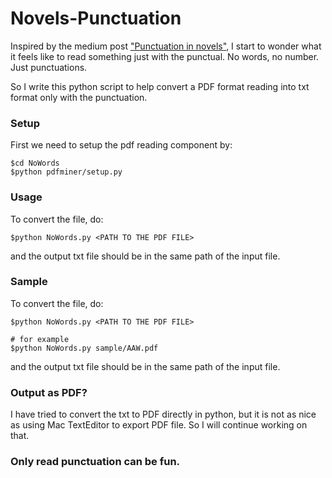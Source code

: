 # Novels-Punctuation

Inspired by the medium post ["Punctuation in novels"](https://medium.com/@neuroecology/punctuation-in-novels-8f316d542ec4#.70eq88ybg), I start to wonder what it feels like to read something just with the punctual. No words, no number. Just punctuations.

So I write this python script to help convert a PDF format reading into txt format only with the punctuation. 

### Setup
First we need to setup the pdf reading component by:
```
$cd NoWords
$python pdfminer/setup.py 
```

### Usage
To convert the file, do:
```
$python NoWords.py <PATH TO THE PDF FILE> 
```
and the output txt file should be in the same path of the input file.

### Sample
To convert the file, do:
```
$python NoWords.py <PATH TO THE PDF FILE> 

# for example
$python NoWords.py sample/AAW.pdf

```
and the output txt file should be in the same path of the input file.

### Output as PDF?
I have tried to convert the txt to PDF directly in python, but it is not as nice as using Mac TextEditor to export PDF file. So I will continue working on that.

### Only read punctuation can be fun.
